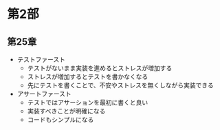 # 第2部

## 第25章
- テストファースト
  - テストがないまま実装を進めるとストレスが増加する
  - ストレスが増加するとテストを書かなくなる
  - 先にテストを書くことで、不安やストレスを無くしながら実装できる
- アサートファースト
  - テストではアサーションを最初に書くと良い
  - 実装すべきことが明確になる
  - コードもシンプルになる
